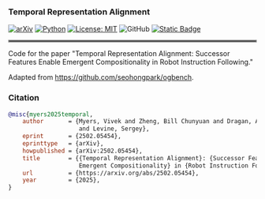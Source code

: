 ### Temporal Representation Alignment
[![arXiv](https://img.shields.io/badge/arXiv-2408.16228-df2a2a.svg)](https://arxiv.org/abs/2502.05454)
[![Python](https://img.shields.io/badge/python-3.10-blue)](https://www.python.org)
[![License: MIT](https://img.shields.io/badge/License-CC0_1.0-lightgrey.svg)](https://creativecommons.org/licenses/by/1.0/)
![GitHub](https://img.shields.io/badge/GitHub-Repository-181717?logo=github)
[![Static Badge](https://img.shields.io/badge/Project-Page-a)](https://tra-paper.github.io/)

<hr style="border: 2px solid gray;"></hr>

Code for the paper "Temporal Representation Alignment: Successor Features Enable Emergent
Compositionality in Robot Instruction Following."

Adapted from <https://github.com/seohongpark/ogbench>.

### Citation

```bibtex
@misc{myers2025temporal,
    author       = {Myers, Vivek and Zheng, Bill Chunyuan and Dragan, Anca and Fang, Kuan
                    and Levine, Sergey},
    eprint       = {2502.05454},
    eprinttype   = {arXiv},
    howpublished = {arXiv:2502.05454},
    title        = {{Temporal Representation Alignment}: {Successor Features Enable
                    Emergent Compositionality} in {Robot Instruction Following}},
    url          = {https://arxiv.org/abs/2502.05454},
    year         = {2025},
}
```

